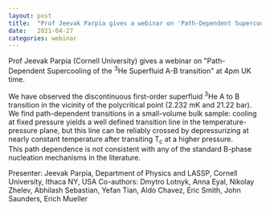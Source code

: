 ```yaml
---
layout: post
title:  "Prof Jeevak Parpia gives a webinar on 'Path-Dependent Supercooling of the 3He Superfluid A-B transition' at 4pm UK time"
date:   2021-04-27
categories: webinar
---
```

Prof Jeevak Parpia (Cornell University) gives a webinar on "Path-Dependent Supercooling of the <sup>3</sup>He Superfluid A-B transition" at 4pm UK time.

We have observed the discontinuous first-order superfluid <sup>3</sup>He A to B transition in the vicinity of the polycritical point (2.232 mK and 21.22 bar).  
We find path-dependent transitions in a small-volume bulk sample: cooling at fixed pressure yields a well defined transition line in the temperature-pressure plane, 
but this line can be reliably crossed by depressurizing at nearly constant temperature after transiting T<sub>c</sub> at a higher pressure.  
This path dependence is not consistent with any of the standard B-phase nucleation mechanisms in the literature.

Presenter: Jeevak Parpia, Department of Physics and LASSP, Cornell University, Ithaca NY, USA
Co-authors: Dmytro Lotnyk, Anna Eyal, Nikolay Zhelev, Abhilash Sebastian, Yefan Tian, Aldo Chavez, Eric Smith, John Saunders, Erich Mueller
